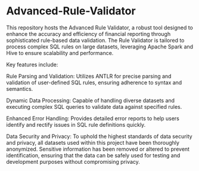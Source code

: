 # Advanced-Rule-Validator

This repository hosts the Advanced Rule Validator, a robust tool designed to enhance the accuracy and efficiency of financial reporting through sophisticated rule-based data validation. The Rule Validator is tailored to process complex SQL rules on large datasets, leveraging Apache Spark and Hive to ensure scalability and performance.

Key features include:

Rule Parsing and Validation: Utilizes ANTLR for precise parsing and validation of user-defined SQL rules, ensuring adherence to syntax and semantics.

Dynamic Data Processing: Capable of handling diverse datasets and executing complex SQL queries to validate data against specified rules.

Enhanced Error Handling: Provides detailed error reports to help users identify and rectify issues in SQL rule definitions quickly.

Data Security and Privacy:
To uphold the highest standards of data security and privacy, all datasets used within this project have been thoroughly anonymized. Sensitive information has been removed or altered to prevent identification, ensuring that the data can be safely used for testing and development purposes without compromising privacy.



